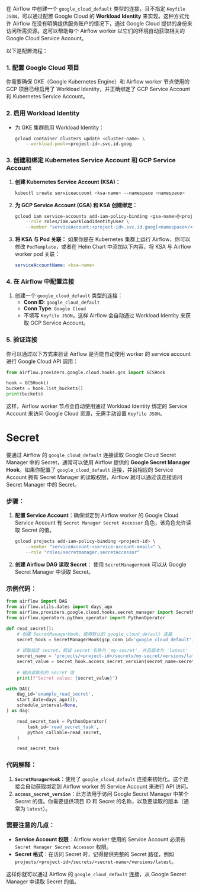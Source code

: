 在 Airflow 中创建一个 `google_cloud_default` 类型的连接，且不指定 `Keyfile JSON`，可以通过配置 Google Cloud 的 **Workload Identity** 来实现。这种方式允许 Airflow 在没有明确提供服务账户的情况下，通过 Google Cloud 提供的身份来访问所需资源。这可以帮助每个 Airflow worker 以它们的环境自动获取相关的 Google Cloud Service Account。

以下是配置流程：

### 1. 配置 Google Cloud 项目
你需要确保 GKE（Google Kubernetes Engine）和 Airflow worker 节点使用的 GCP 项目已经启用了 Workload Identity，并正确绑定了 GCP Service Account 和 Kubernetes Service Account。

### 2. 启用 Workload Identity
- 为 GKE 集群启用 Workload Identity：
  ```bash
  gcloud container clusters update <cluster-name> \
      --workload-pool=<project-id>.svc.id.goog
  ```

### 3. 创建和绑定 Kubernetes Service Account 和 GCP Service Account
1. **创建 Kubernetes Service Account (KSA)：**
   ```bash
   kubectl create serviceaccount <ksa-name> --namespace <namespace>
   ```

2. **为 GCP Service Account (GSA) 和 KSA 创建绑定：**
   ```bash
   gcloud iam service-accounts add-iam-policy-binding <gsa-name>@<project-id>.iam.gserviceaccount.com \
       --role roles/iam.workloadIdentityUser \
       --member "serviceAccount:<project-id>.svc.id.goog[<namespace>/<ksa-name>]"
   ```

3. **将 KSA 与 Pod 关联：**
   如果你是在 Kubernetes 集群上运行 Airflow，你可以修改 `PodTemplate`，或者在 Helm Chart 中添加以下内容，将 KSA 与 Airflow worker pod 关联：
   ```yaml
   serviceAccountName: <ksa-name>
   ```

### 4. 在 Airflow 中配置连接
1. 创建一个 `google_cloud_default` 类型的连接：
   - **Conn ID**: `google_cloud_default`
   - **Conn Type**: `Google Cloud`
   - 不填写 `Keyfile JSON`，这样 Airflow 会自动通过 Workload Identity 来获取 GCP Service Account。

### 5. 验证连接
你可以通过以下方式来验证 Airflow 是否能自动使用 worker 的 service account 进行 Google Cloud API 调用：
```python
from airflow.providers.google.cloud.hooks.gcs import GCSHook

hook = GCSHook()
buckets = hook.list_buckets()
print(buckets)
```

这样，Airflow worker 节点会自动使用通过 Workload Identity 绑定的 Service Account 来访问 Google Cloud 资源，无需手动设置 `Keyfile JSON`。

# Secret
要通过 Airflow 的 `google_cloud_default` 连接读取 Google Cloud Secret Manager 中的 Secret，通常可以使用 Airflow 提供的 **Google Secret Manager Hook**。如果你配置了 `google_cloud_default` 连接，并且相应的 Service Account 拥有 Secret Manager 的读取权限，Airflow 就可以通过该连接访问 Secret Manager 中的 Secret。

### 步骤：

1. **配置 Service Account**：确保绑定到 Airflow worker 的 Google Cloud Service Account 有 `Secret Manager Secret Accessor` 角色，该角色允许读取 Secret 的值。
   ```bash
   gcloud projects add-iam-policy-binding <project-id> \
       --member "serviceAccount:<service-account-email>" \
       --role "roles/secretmanager.secretAccessor"
   ```

2. **创建 Airflow DAG 读取 Secret**：
   使用 `SecretManagerHook` 可以从 Google Secret Manager 中读取 Secret。

### 示例代码：

```python
from airflow import DAG
from airflow.utils.dates import days_ago
from airflow.providers.google.cloud.hooks.secret_manager import SecretManagerHook
from airflow.operators.python_operator import PythonOperator

def read_secret():
    # 创建 SecretManagerHook，使用默认的 google_cloud_default 连接
    secret_hook = SecretManagerHook(gcp_conn_id='google_cloud_default')
    
    # 读取指定 secret，假设 secret 名称为 'my-secret'，并且版本为 'latest'
    secret_name = 'projects/<project-id>/secrets/my-secret/versions/latest'
    secret_value = secret_hook.access_secret_version(secret_name=secret_name)
    
    # 输出读取到的 Secret 值
    print(f"Secret value: {secret_value}")

with DAG(
    dag_id='example_read_secret',
    start_date=days_ago(1),
    schedule_interval=None,
) as dag:

    read_secret_task = PythonOperator(
        task_id='read_secret_task',
        python_callable=read_secret,
    )

    read_secret_task
```

### 代码解释：
1. **`SecretManagerHook`**：使用了 `google_cloud_default` 连接来初始化。这个连接会自动获取绑定到 Airflow worker 的 Service Account 来进行 API 访问。
2. **`access_secret_version`**：此方法用于访问 Google Secret Manager 中某个 Secret 的值。你需要提供项目 ID 和 Secret 的名称，以及要读取的版本（通常为 `latest`）。

### 需要注意的几点：
- **Service Account 权限**：Airflow worker 使用的 Service Account 必须有 `Secret Manager Secret Accessor` 权限。
- **Secret 格式**：在访问 Secret 时，记得提供完整的 Secret 路径，例如 `projects/<project-id>/secrets/<secret-name>/versions/latest`。

这样你就可以通过 Airflow 的 `google_cloud_default` 连接，从 Google Secret Manager 中读取 Secret 的值。

